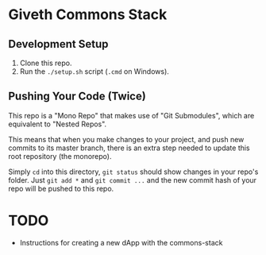 # Giveth Commons Stack

## Development Setup
1. Clone this repo.  
2. Run the `./setup.sh` script (`.cmd` on Windows).  

## Pushing Your Code (Twice)
This repo is a "Mono Repo" that makes use of "Git Submodules", which are equivalent to "Nested Repos".  

This means that when you make changes to your project, and push new commits to its master branch, there is an extra step needed to update this root repository (the monorepo).

Simply `cd` into this directory, `git status` should show changes in your repo's folder. Just `git add *` and `git commit ...` and the new commit hash of your repo will be pushed to this repo.

# TODO
- Instructions for creating a new dApp with the commons-stack
